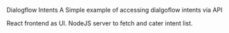 Dialogflow Intents
A Simple example of accessing dialgoflow intents via API

React frontend as UI.
NodeJS server to fetch and cater intent list.
